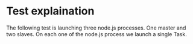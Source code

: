 # Test explaination

The following test is launching three node.js processes. One master and two slaves. On each one of the node.js process we launch a single Task.
